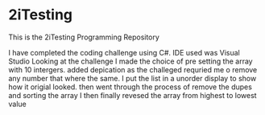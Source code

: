 # 2iTesting

This is the 2iTesting Programming Repository

I have completed the coding challenge using C#.
IDE used was Visual Studio 
Looking at the challenge I made the choice of pre setting the array with 10 intergers. 
added depication as the challeged requried me o remove any number that where the same.
I put the list in a unorder display to show how it origial looked. then went through the process of remove the dupes and sorting the array 
I then finally revesed the array from highest to lowest value 
